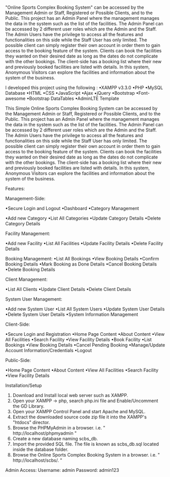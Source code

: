 "Online Sports Complex Booking System" can be accessed by the Management Admin or Staff, Registered or Possible Clients, and to the Public. This project has an Admin Panel where the management manages the data in the system such as the list of the facilities. The Admin Panel can be accessed by 2 different user roles which are the Admin and the Staff. The Admin Users have the privilege to access all the features and functionalities on this side while the Staff User has only limited. The possible client can simply register their own account in order them to gain access to the booking feature of the system. Clients can book the facilities they wanted on their desired date as long as the dates do not complicate with the other bookings. The client-side has a booking list where their new and previously booked facilities are listed with details. In this system, Anonymous Visitors can explore the facilities and information about the system of the business.

I developed this project using the following :
•XAMPP v3.3.0
•PHP
•MySQL Database
•HTML
•CSS
•JavaScript
•Ajax
•jQuery
•Bootstrap
•Font-awesome
•Bootstrap DataTables
•AdminLTE Template

This Simple Online Sports Complex Booking System can be accessed by the Management Admin or Staff, Registered or Possible Clients, and to the Public. This project has an Admin Panel where the management manages 
the data in the system such as the list of the facilities. The Admin Panel can be accessed by 2 different user roles which are the Admin and the Staff. The Admin Users have the privilege to access all the 
features and functionalities on this side while the Staff User has only limited. The possible client can simply register their own account in order them to gain access to the booking feature of the system. Clients
can book the facilities they wanted on their desired date as long as the dates do not complicate with the other bookings. The client-side has a booking list where their new and previously booked facilities are 
listed with details. In this system, Anonymous Visitors can explore the facilities and information about the system of the business.

Features:

Management-Side:

•Secure Login and Logout
•Dashboard
•Category Management

•Add new Category
•List All Categories
•Update Category Details
•Delete Category Details

Facility Management:

•Add new Facility
•List All Facilities
•Update Facility Details
•Delete Facility Details

Booking Management:
•List All Bookings
•View Booking Details
•Confirm Booking Details
•Mark Booking as Done Details
•Cancel Booking Details
•Delete Booking Details

Client Management:

•List All Clients
•Update Client Details
•Delete Client Details

System User Management:

•Add new System User
•List All System Users
•Update System User Details
•Delete System User Details
•System Information Management

Client-Side:

•Secure Login and Registration
•Home Page Content
•About Content
•View All Facilities
•Search Facility
•View Facility Details
•Book Facility
•List Bookings
•View Booking Details
•Cancel Pending Booking
•Manage/Update Account Information/Credentials
•Logout

Public-Side:

•Home Page Content
•About Content
•View All Facilities
•Search Facility
•View Facility Details

Installation/Setup
1. Download and Install local web server such as XAMPP.
2. Open your XAMPP -> php, search php.ini file and Enable/Uncomment the GD Library.
3. Open your XAMPP Control Panel and start Apache and MySQL.
4. Extract the downloaded source code zip file it into the XAMPP's "htdocs" director.
5. Browse the PHPMyAdmin in a browser. i.e. " http://localhost/phpmyadmin "
6. Create a new  database naming scbs_db.
7. Import the provided SQL file. The file is known as scbs_db.sql located inside the  database folder.
8. Browse the Online Sports Complex Booking System in a browser. i.e. " http://localhost/scbs/. "

Admin Access: 
   Username: admin
   Password: admin123
